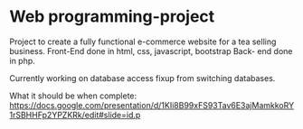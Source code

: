 # Web programming-project
Project to create a fully functional e-commerce website for a tea selling business.
Front-End done in html, css, javascript, bootstrap
Back- end done in php.

Currently working on database access fixup from switching databases.

What it should be when complete: https://docs.google.com/presentation/d/1KIi8B99xFS93Tav6E3ajMamkkoRY1rSBHHFp2YPZKRk/edit#slide=id.p

